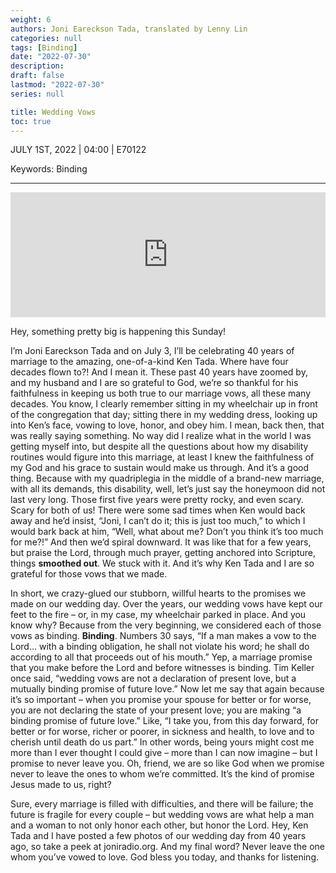 ```yaml
---
weight: 6
authors: Joni Eareckson Tada, translated by Lenny Lin
categories: null
tags: [Binding]
date: "2022-07-30"
description: 
draft: false
lastmod: "2022-07-30"
series: null

title: Wedding Vows
toc: true
---
```

JULY 1ST, 2022 | 04:00 | E70122

Keywords: Binding
<!--more-->
---
<iframe height="200px" width="100%" frameborder="no" scrolling="no" seamless src="https://player.simplecast.com/f8120192-92e7-42f3-83aa-53780907e125?dark=false"></iframe>

Hey, something pretty big is happening this Sunday!   

I’m Joni Eareckson Tada and on July 3, I’ll be celebrating 40 years of marriage to the amazing, one-of-a-kind Ken Tada. Where have four decades flown to?! And I mean it. These past 40 years have zoomed by, and my husband and I are so grateful to God, we’re so thankful for his faithfulness in keeping us both true to our marriage vows, all these many decades. You know, I clearly remember sitting in my wheelchair up in front of the congregation that day; sitting there in my wedding dress, looking up into Ken’s face, vowing to love, honor, and obey him. I mean, back then, that was really saying something. No way did I realize what in the world I was getting myself into, but despite all the questions about how my disability routines would figure into this marriage, at least I knew the faithfulness of my God and his grace to sustain would make us through. And it’s a good thing. Because with my quadriplegia in the middle of a brand-new marriage, with all its demands, this disability, well, let’s just say the honeymoon did not last very long. Those first five years were pretty rocky, and even scary. Scary for both of us! There were some sad times when Ken would back away and he’d insist, “Joni, I can’t do it; this is just too much,” to which I would bark back at him, “Well, what about me? Don’t you think it’s too much for me?!” And then we’d spiral downward. It was like that for a few years, but praise the Lord, through much prayer, getting anchored into Scripture, things **smoothed out**. We stuck with it. And it’s why Ken Tada and I are so grateful for those vows that we made.   

In short, we crazy-glued our stubborn, willful hearts to the promises we made on our wedding day. Over the years, our wedding vows have kept our feet to the fire – or, in my case, my wheelchair parked in place. And you know why? Because from the very beginning, we considered each of those vows as binding. **Binding**. Numbers 30 says, “If a man makes a vow to the Lord… with a binding obligation, he shall not violate his word; he shall do according to all that proceeds out of his mouth.” Yep, a marriage promise that you make before the Lord and before witnesses is binding. Tim Keller once said, “wedding vows are not a declaration of present love, but a mutually binding promise of future love.” Now let me say that again because it’s so important – when you promise your spouse for better or for worse, you are not declaring the state of your present love; you are making “a binding promise of future love.” Like, “I take you, from this day forward, for better or for worse, richer or poorer, in sickness and health, to love and to cherish until death do us part.” In other words, being yours might cost me more than I ever thought I could give – more than I can now imagine – but I promise to never leave you. Oh, friend, we are so like God when we promise never to leave the ones to whom we’re committed. It’s the kind of promise Jesus made to us, right?  

Sure, every marriage is filled with difficulties, and there will be failure; the future is fragile for every couple – but wedding vows are what help a man and a woman to not only honor each other, but honor the Lord. Hey, Ken Tada and I have posted a few photos of our wedding day from 40 years ago, so take a peek at joniradio.org. And my final word? Never leave the one whom you’ve vowed to love. God bless you today, and thanks for listening.  

